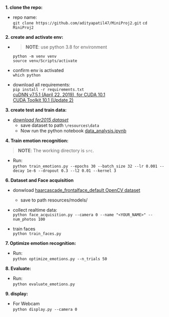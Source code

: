 **1. clone the repo:**

- repo name:  
  `git clone https://github.com/adityapatil47/MiniProj2.git`
  `cd MiniProj2`

**2. create and activate env:**

- > **NOTE**: use python 3.8 for environment

  `python -m venv venv`  
  `source venv/Scripts/activate`

- confirm env is activated  
   `which python`
- download all requirements:  
   `pip install -r requirements.txt`  
  [cuDNN v7.5.1 (April 22, 2019), for CUDA 10.1](https://developer.nvidia.com/rdp/cudnn-archive#a-collapse751-101)  
  [CUDA Toolkit 10.1 (Update 2)](https://developer.nvidia.com/cuda-10.1-download-archive-update2)

**3. create test and train data:**

- _[download fer2015 dataset](https://www.kaggle.com/datasets/deadskull7/fer2013)_
  - save dataset to path `\resources\data`
  - Now run the python notebook [data_analysis.ipynb](src/emotions/dataset_analysis.ipynb)

**4. Train emotion recognition:**

> **NOTE**: The working directory is `src`.

- Run:  
  `python train_emotions.py --epochs 30 --batch_size 32 --lr 0.001 --decay 1e-6 --dropout 0.3 --l2 0.01 --kernel 3`

**6. Dataset and Face acquisition**

- donwload [haarcascade_frontalface_default OpenCV dataset](https://github.com/opencv/opencv/blob/4.x/data/haarcascades/haarcascade_frontalface_default.xml)

  - save to path resources/models/

- collect realtime data:  
   `python face_acquisition.py --camera 0 --name "<YOUR_NAME>" --num_photos 100`

- train faces  
  `python train_faces.py`

**7. Optimize emotion recognition:**

- Run:  
  `python optimize_emotions.py --n_trials 50`

**8. Evaluate:**

- Run:  
  `python evaluate_emotions.py`

**9. display:**

- For Webcam  
  `python display.py --camera 0`
